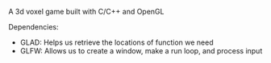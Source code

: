 A 3d voxel game built with C/C++ and OpenGL

Dependencies:
- GLAD: Helps us retrieve the locations of function we need
- GLFW: Allows us to create a window, make a run loop, and process input